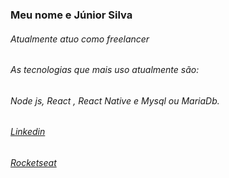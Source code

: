 <h3>Meu nome e Júnior Silva</h3>
<h6>Atualmente atuo como freelancer</h6>
<h6>As tecnologias que mais uso atualmente são:</h6>
<h6>Node js, React , React Native e Mysql ou MariaDb.</h6>
<h6><a href="https://www.linkedin.com/in/junior-silva-7483a2102/">Linkedin</a></h6>
<h6><a href="https://app.rocketseat.com.br/me/junior-silva-1584998136">Rocketseat</a></h6>
